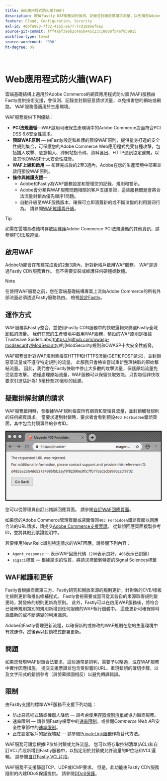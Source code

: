 ```yaml
---
title: Web應用程式防火牆(WAF)
description: 瞭解Fastly WAF服務如何偵測、記錄並封鎖惡意請求流量，以免損害Adobe Commerce網路或網站。
feature: Cloud, Configuration, Security
exl-id: 40bfe983-7f32-4155-ae77-7cd18866f6e2
source-git-commit: fff4abf396b2c4a5b445c23c10608f54af059815
workflow-type: tm+mt
source-wordcount: '930'
ht-degree: 0%

---
```


# Web應用程式防火牆(WAF)

雲端基礎結構上適用於Adobe Commerce的網頁應用程式防火牆(WAF)服務由Fastly提供技術支援，會偵測、記錄並封鎖惡意請求流量，以免損害您的網站或網路。 WAF服務僅適用於生產環境。

WAF服務提供下列優點：

- **PCI法規遵循**—WAF啟用可確保生產環境中的Adobe Commerce店面符合PCI DSS 6.6安全性需求。
- **預設WAF原則** — 由Fastly設定和維護的預設WAF原則，提供量身打造的安全性規則集合，可保護您的Adobe Commerce Web應用程式免受各種攻擊，包括插入攻擊、惡意輸入、跨網站指令碼、資料匯出、HTTP通訊協定違規，以及其他[OWASP十大](https://owasp.org/www-project-top-ten/)安全性威脅。
- **WAF上線和啟用** — 布建完成後的2至3週內，Adobe在您的生產環境中部署並啟用預設WAF原則。
- **操作與維護支援**—
   - Adobe和Fastly為WAF服務設定和管理您的記錄、規則和警示。
   - Adobe會分類與WAF服務問題相關的客戶支援票證，這些服務問題會將合法流量封鎖為優先順序1問題。
   - 自動升級至WAF服務版本，確保可立即涵蓋新的或不斷演變的利用漏洞行為。 請參閱[WAF維護與升級](#waf-maintenance-and-updates)。

>[!TIP]
>
>如需在雲端基礎結構存放區維護Adobe Commerce PCI法規遵循的其他資訊，請參閱[PCI法規遵循](https://business.adobe.com/products/magento/pci-compliance.html)。

## 啟用WAF

Adobe功能會在布建完成後的2至3週內，針對新帳戶啟用WAF服務。 WAF是透過Fastly CDN服務實作。 您不需要安裝或維護任何硬體或軟體。

>[!NOTE]
>
>在使用WAF服務之前，您在雲端基礎結構專案上流向Adobe Commerce的所有外部流量必須透過Fastly服務路由。 檢視[設定Fastly](fastly-configuration.md)。

## 運作方式

WAF服務與Fastly整合，並使用Fastly CDN服務中的快取邏輯來篩選Fastly全域節點的流量。 我們在您的生產環境中啟用WAF服務，預設的WAF原則是根據Trustwave SpiderLabs](https://github.com/owasp-modsecurity/ModSecurity)的[ModSecurity規則和OWASP十大安全性威脅。

WAF服務會針對WAF規則集檢查HTTP和HTTPS流量(GET和POST請求)，並封鎖惡意流量或不遵守特定規則的流量。 此服務只會檢查嘗試重新整理快取的原始繫結流量。 因此，我們會在Fastly快取中停止大多數的攻擊流量，保護原始流量免受惡意攻擊。 若僅處理原始流量，WAF服務可以保留快取效能，只對每個非快取要求引進估計為1.5毫秒至20毫秒的延遲。

## 疑難排解封鎖的請求

WAF服務啟用時，會根據WAF規則檢查所有網頁和管理員流量，並封鎖觸發規則的任何網頁請求。 當要求遭到封鎖時，要求者會看到預設`403 Forbidden`錯誤頁面，其中包含封鎖事件的參考ID。

![WAF錯誤頁面](../../assets/cdn/fastly-waf-403-error.png)

您可以從管理員自訂此錯誤回應頁面。 請參閱[自訂WAF回應頁面](fastly-custom-response.md#customize-the-waf-error-page)。

如果您的Adobe Commerce管理頁面或店面傳回`403 Forbidden`錯誤頁面以回應合法的URL請求，請提交[Adobe Commerce支援票證](https://experienceleague.adobe.com/docs/commerce-knowledge-base/kb/help-center-guide/magento-help-center-user-guide.html#submit-ticket)。 從錯誤回應頁面複製參考ID，並將其貼到票證說明中。

若要使用New Relic識別特定請求的WAF回應，請參閱下列內容：

- `Agent_response` — 表示WAF回應代碼（`200`表示良好，`406`表示已封鎖）
- `sigsci`標籤 — 根據請求的性質，將請求標籤到特定的Signal Sciences標籤

## WAF維護和更新

Fastly會根據商業第三方、Fastly研究和開放來源的規則更新，針對新的CVE/樣板化規則更新和推出修補程式。 Fastly會視需要或當可從其各自的來源取得規則變更時，將發佈的規則更新為原則。 此外，Fastly可以在啟用WAF服務後，將符合已發佈規則類別的規則新增到任何服務的WAF執行個體中。 這些更新可確保即時涵蓋新的或不斷演變的利用漏洞。

Adobe和Fastly管理更新流程，以確保新的或修改的WAF規則在您的生產環境中有效運作，然後再以封鎖模式部署更新。

## 問題

如果您發現WAF封鎖合法要求，這些通常是誤判，需要予以略過，或在WAF服務中實作因應措施。 提交支援票證並包含受影響的URL、重現錯誤的確切步驟，以及文字形式的錯誤參考（與熒幕擷圖相反）以避免轉譯錯誤。

## 限制

由Fastly支援的標準WAF服務不支援下列功能：

- 防止惡意程式碼或機器人降低 — 請考慮使用[存取控制清單](./fastly-vcl-allowlist.md)或協力廠商服務。
- 速率限制 — 請參閱Fastly檔案中的[速率限制](https://github.com/fastly/fastly-magento2/blob/master/Documentation/Guides/RATE-LIMITING.md)，或參閱&#x200B;_Commerce Web API_&#x200B;安全性章節中的[速率限制](https://developer.adobe.com/commerce/webapi/get-started/rate-limiting/)。
- 正在設定客戶的記錄端點 — 請參閱[PrivateLink服務](../development/privatelink-service.md)作為替代方法。

WAF服務可讓您根據IP位址封鎖或允許流量。 您可以將存取控制清單(ACL)和自訂VCL片段新增到Fastly服務中，以指定用於封鎖或允許流量的IP位址和VCL邏輯。 請參閱[自訂Fastly VCL片段](fastly-vcl-custom-snippets.md)。

WAF服務不支援篩選TCP、UDP或ICMP要求。 但是，此功能由Fastly CDN服務隨附的內建DDoS保護提供。 請參閱[DDoS保護](fastly.md#ddos-protection)。
